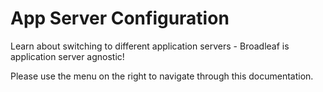 # App Server Configuration

Learn about switching to different application servers - Broadleaf is application server agnostic!

Please use the menu on the right to navigate through this documentation.

